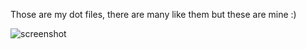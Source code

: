 Those are my dot files, there are many like them but these are mine :)

![screenshot](https://i.imgur.com/Ty6q0sY.png)
